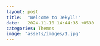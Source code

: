```yaml
---
layout: post
title:  "Welcome to Jekyll!"
date:   2024-11-10 14:44:35 +0530
categories: Themes
image: "assets/images/1.jpg"
---
```

